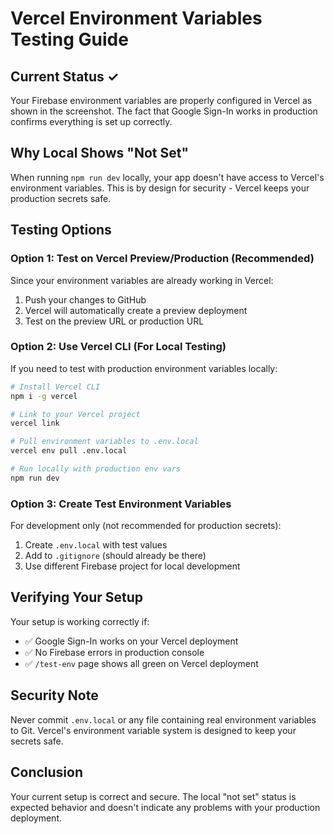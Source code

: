 # Vercel Environment Variables Testing Guide

## Current Status ✓

Your Firebase environment variables are properly configured in Vercel as shown in the screenshot. The fact that Google Sign-In works in production confirms everything is set up correctly.

## Why Local Shows "Not Set"

When running `npm run dev` locally, your app doesn't have access to Vercel's environment variables. This is by design for security - Vercel keeps your production secrets safe.

## Testing Options

### Option 1: Test on Vercel Preview/Production (Recommended)
Since your environment variables are already working in Vercel:
1. Push your changes to GitHub
2. Vercel will automatically create a preview deployment
3. Test on the preview URL or production URL

### Option 2: Use Vercel CLI (For Local Testing)
If you need to test with production environment variables locally:

```bash
# Install Vercel CLI
npm i -g vercel

# Link to your Vercel project
vercel link

# Pull environment variables to .env.local
vercel env pull .env.local

# Run locally with production env vars
npm run dev
```

### Option 3: Create Test Environment Variables
For development only (not recommended for production secrets):

1. Create `.env.local` with test values
2. Add to `.gitignore` (should already be there)
3. Use different Firebase project for local development

## Verifying Your Setup

Your setup is working correctly if:
- ✅ Google Sign-In works on your Vercel deployment
- ✅ No Firebase errors in production console
- ✅ `/test-env` page shows all green on Vercel deployment

## Security Note

Never commit `.env.local` or any file containing real environment variables to Git. Vercel's environment variable system is designed to keep your secrets safe.

## Conclusion

Your current setup is correct and secure. The local "not set" status is expected behavior and doesn't indicate any problems with your production deployment.